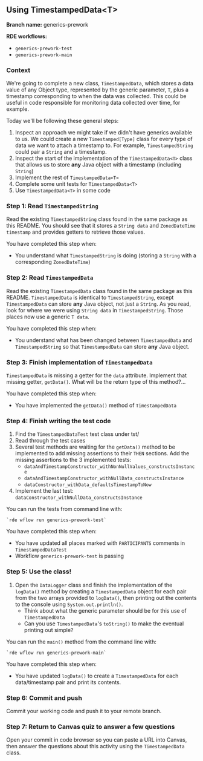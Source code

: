 ## Using TimestampedData&lt;T&gt;

**Branch name:** generics-prework

**RDE workflows:**
- `generics-prework-test`
- `generics-prework-main`

### Context

We're going to complete a new class, `TimestampedData`,
which stores a data value of any Object type, represented by the generic
parameter, `T`, plus a timestamp corresponding to when the data was
collected. This could be useful in code responsible for monitoring data
collected over time, for example.

Today we'll be following these general steps:

1. Inspect an approach we might take if we didn't have generics available to us.
   We could create a new `Timestamped[Type]` class for every type of data we want to attach a timestamp to.
   For example, `TimestampedString` could pair a `String` and a timestamp.
1. Inspect the start of the implementation of the `TimestampedData<T>` class that allows us to store **any**
   Java object with a timestamp (including `String`)
1. Implement the rest of `TimestampedData<T>`
1. Complete some unit tests for `TimestampedData<T>`
1. Use `TimestampedData<T>` in some code

### Step 1: Read `TimestampedString`

Read the existing `TimestampedString` class found in the same package as this README.
You should see that it stores a `String data` and `ZonedDateTime timestamp` and
provides getters to retrieve those values.

You have completed this step when:
* You understand what `TimestampedString` is doing (storing a `String` with a corresponding `ZonedDateTime`)

### Step 2: Read `TimestampedData`

Read the existing `TimestampedData` class found in the same package as this README.
`TimestampedData` is identical to `TimestampedString`, except `TimestampedData`
can store **any** Java object, not just a `String`. As you read, look for where we
were using `String data` in `TimestampedString`. Those places now use a generic `T data`.

You have completed this step when:
* You understand what has been changed between `TimestampedData` and `TimestampedString` so that `TimestampedData`
  can store **any** Java object.

### Step 3: Finish implementation of `TimestampedData`

`TimestampedData` is missing a getter for the `data` attribute. Implement that
missing getter, `getData()`. What will be the return type of this method?...

You have completed this step when:
* You have implemented the `getData()` method of `TimestampedData`

### Step 4: Finish writing the test code

1. Find the `TimestampedDataTest` test class under tst/
1. Read through the test cases
3. Several test methods are waiting for the `getData()` method to be
   implemented to add missing assertions to their `THEN` sections. Add
   the missing assertions to the 3 implemented tests:
    * `dataAndTimestampConstructor_withNonNullValues_constructsInstance`
    * `dataAndTimestampConstructor_withNullData_constructsInstance`
    * `dataConstructor_withData_defaultsTimestampToNow`
1. Implement the last test: `dataConstructor_withNullData_constructsInstance`

You can run the tests from command line with:

    `rde wflow run generics-prework-test`
    
You have completed this step when:
* You have updated all places marked with `PARTICIPANTS` comments in `TimestampedDataTest`
* Workflow `generics-prework-test` is passing

### Step 5: Use the class!

1. Open the `DataLogger` class and finish the implementation of the `logData()` method by creating a
   `TimestampedData` object for each pair from the two arrays provided to `logData()`, then printing out the
   contents to the console using `System.out.println()`.
    * Think about what the generic parameter should be for this use of `TimestampedData`
    * Can you use `TimestampedData`'s `toString()` to make the eventual printing out simple?

You can run the `main()` method from the command line with:

    `rde wflow run generics-prework-main`
    
You have completed this step when:
* You have updated `logData()` to create a `TimestampedData` for each data/timestamp pair and print its contents.

### Step 6: Commit and push

Commit your working code and push it to your remote branch.

### Step 7: Return to Canvas quiz to answer a few questions

Open your commit in code browser so you can paste a URL into Canvas, then answer the questions about this activity
using the `TimestampedData` class.
